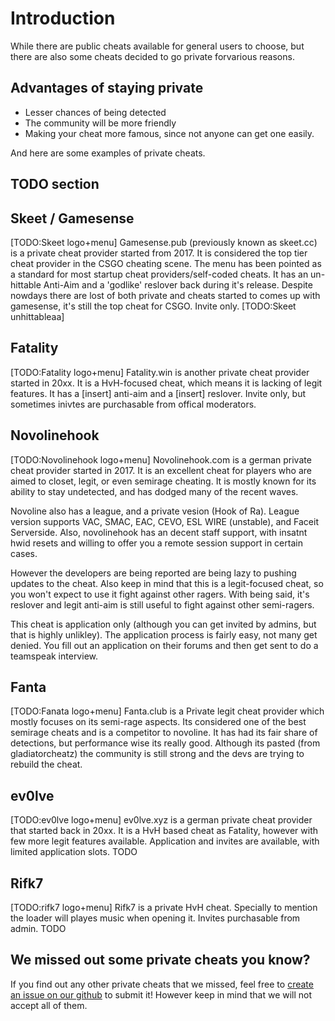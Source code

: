 # Introduction

While there are public cheats available for general users to choose, but there are also some cheats decided to go private forvarious reasons.

## Advantages of staying private

* Lesser chances of being detected
* The community will be more friendly
* Making your cheat more famous, since not anyone can get one easily.

And here are some examples of private cheats.

## TODO section

## Skeet / Gamesense

\[TODO:Skeet logo+menu\] Gamesense.pub \(previously known as skeet.cc\) is a private cheat provider started from 2017. It is considered the top tier cheat provider in the CSGO cheating scene. The menu has been pointed as a standard for most startup cheat providers/self-coded cheats. It has an un-hittable Anti-Aim and a 'godlike' reslover back during it's release. Despite nowdays there are lost of both private and cheats started to comes up with gamesense, it's still the top cheat for CSGO. Invite only. \[TODO:Skeet unhittableaa\]

## Fatality

\[TODO:Fatality logo+menu\] Fatality.win is another private cheat provider started in 20xx. It is a HvH-focused cheat, which means it is lacking of legit features. It has a \[insert\] anti-aim and a \[insert\] reslover. Invite only, but sometimes inivtes are purchasable from offical moderators.

## Novolinehook

\[TODO:Novolinehook logo+menu\] Novolinehook.com is a german private cheat provider started in 2017. It is an excellent cheat for players who are aimed to closet, legit, or even semirage cheating. It is mostly known for its ability to stay undetected, and has dodged many of the recent waves. 

Novoline also has a league, and a private vesion (Hook of Ra). League version supports VAC, SMAC, EAC, CEVO, ESL WIRE (unstable), and Faceit Serverside. Also, novolinehook has an decent staff support, with insatnt hwid resets and willing to offer you a remote session support in certain cases.  

However the developers are being reported are being lazy to pushing updates to the cheat. Also keep in mind that this is a legit-focused cheat, so you won't expect to use it fight against other ragers. With being said, it's reslover and legit anti-aim is still useful to fight against other semi-ragers.

This cheat is application only (although you can get invited by admins, but that is highly unlikley). The application process is fairly easy, not many get denied. You fill out an application on their forums and then get sent to do a teamspeak interview.   


## Fanta

\[TODO:Fanata logo+menu\] Fanta.club is a Private legit cheat provider which mostly focuses on its semi-rage aspects. Its considered one of the best semirage cheats and is a competitor to novoline. It has had its fair share of detections, but performance wise its really good. Although its pasted (from gladiatorcheatz) the community is still strong and the devs are trying to rebuild the cheat.

## ev0lve

\[TODO:ev0lve logo+menu\] ev0lve.xyz is a german private cheat provider that started back in 20xx. It is a HvH based cheat as Fatality, however with few more legit features available. Application and invites are available, with limited application slots. TODO

## Rifk7

\[TODO:rifk7 logo+menu\] Rifk7 is a private HvH cheat. Specially to mention the loader will playes music when opening it. Invites purchasable from admin. TODO

## We missed out some private cheats you know?

If you find out any other private cheats that we missed, feel free to [create an issue on our github](https://github.com/csgohacks/master-guide/issues) to submit it! However keep in mind that we will not accept all of them.

